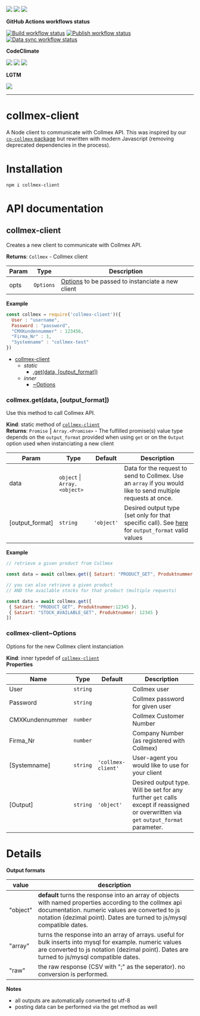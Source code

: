 ![](https://img.shields.io/github/package-json/v/kaskadi/aws-es-client)
![](https://img.shields.io/badge/code--style-standard-blue)
![](https://img.shields.io/github/license/kaskadi/aws-es-client?color=blue)

**GitHub Actions workflows status**

[![Build workflow status](https://img.shields.io/github/workflow/status/kaskadi/collmex-client/build?label=build&logo=mocha)](https://github.com/kaskadi/collmex-client/actions?query=workflow%3Abuild)
[![Publish workflow status](https://img.shields.io/github/workflow/status/kaskadi/collmex-client/publish?label=publish&logo=npm)](https://github.com/kaskadi/collmex-client/actions?query=workflow%3Apublish)
[![Data sync workflow status](https://img.shields.io/github/workflow/status/kaskadi/collmex-client/sync-data?label=sync-data&logo=github-actions)](https://github.com/kaskadi/collmex-client/actions?query=workflow%3Async-data)

**CodeClimate**

[![](https://img.shields.io/codeclimate/maintainability/kaskadi/aws-es-client?label=maintainability&logo=Code%20Climate)](https://codeclimate.com/github/kaskadi/aws-es-client)
[![](https://img.shields.io/codeclimate/tech-debt/kaskadi/aws-es-client?label=technical%20debt&logo=Code%20Climate)](https://codeclimate.com/github/kaskadi/aws-es-client)
[![](https://img.shields.io/codeclimate/coverage/kaskadi/aws-es-client?label=test%20coverage&logo=Code%20Climate)](https://codeclimate.com/github/kaskadi/aws-es-client)

**LGTM**

[![](https://img.shields.io/lgtm/grade/javascript/github/kaskadi/aws-es-client?label=code%20quality&logo=LGTM)](https://lgtm.com/projects/g/kaskadi/aws-es-client/?mode=list&logo=LGTM)

****

# collmex-client

A Node client to communicate with Collmex API. This was inspired by our [`co-collmex` package](https://www.npmjs.com/package/co-collmex) but rewritten with modern Javascript (removing deprecated dependencies in the process).

# Installation

```
npm i collmex-client
```

# API documentation

## collmex-client

Creates a new client to communicate with Collmex API.

**Returns**: `Collmex` - Collmex client  

| Param | Type | Description |
| --- | --- | --- |
| opts | `Options` | [Options] to be passed to instanciate a new client |

**Example**  
```js
const collmex = require('collmex-client')({
  User : "username",
  Password : "password",
  "CMXKundennummer" : 123456,
  "Firma_Nr" : 1,
  "Systemname" : "collmex-test"
})
```

* [collmex-client]
    * _static_
        * [.get(data, \[output_format\])]
    * _inner_
        * [~Options]


### collmex.get(data, \[output_format\])

Use this method to call Collmex API.

**Kind**: static method of [`collmex-client`]  
**Returns**: `Promise` ⎮ `Array.<Promise>` - The fulfilled promise(s) value type depends on the `output_format` provided when using `get` or on the `Output` option used when instanciating a new client  

| Param | Type | Default | Description |
| --- | --- | --- | --- |
| data | `object` \| `Array.<object>` |  | Data for the request to send to Collmex. Use an `array` if you would like to send multiple requests at once. |
| \[output_format\] | `string` | `'object'` | Desired output type (set only for that specific call). See [here] for `output_format` valid values |

**Example**  
```js
// retrieve a given product from Collmex

const data = await collmex.get({ Satzart: "PRODUCT_GET", Produktnummer: 12345 })

// you can also retrieve a given product
// AND the available stocks for that product (multiple requests)

const data = await collmex.get([
 { Satzart: "PRODUCT_GET", Produktnummer:12345 },
 { Satzart: "STOCK_AVAILABLE_GET", Produktnummer: 12345 }
])
```

### collmex-client~Options

Options for the new Collmex client instanciation

**Kind**: inner typedef of [`collmex-client`][1]  
**Properties**

| Name | Type | Default | Description |
| --- | --- | --- | --- |
| User | `string` |  | Collmex user |
| Password | `string` |  | Collmex password for given user |
| CMXKundennummer | `number` |  | Collmex Customer Number |
| Firma_Nr | `number` |  | Company Number (as registered with Collmex) |
| \[Systemname\] | `string` | `'collmex-client'` | User-agent you would like to use for your client |
| \[Output\] | `string` | `'object'` | Desired output type. Will be set for any further `get` calls except if reassigned or overwritten via `get` `output_format` parameter. |

<!-- LINKS -->

[Options]:collmex-client.Options
[collmex-client]:#collmex-client
[~Options]:#collmex-clientoptions
[`collmex-client`]:#collmex-client
[here]:#output-formats
[1]:#collmex-client
[.get(data, \[output_format\])]:#collmexgetdata-output_format

# Details

**Output formats <a name="output-formats"></a>**

| value | description |
| --- | --- |
| "object" | **default** turns the response into an array of objects with named properties according to the collmex api documentation. numeric values are converted to js notation (dezimal point). Dates are turned to js/mysql compatible dates.|
| "array" | turns the response into an array of arrays. useful for bulk inserts into mysql for example. numeric values are converted to js notation (dezimal point). Dates are turned to js/mysql compatible dates.|
| "raw" | the raw response (CSV with ";" as the seperator). no conversion is performed. |

**Notes**

- all outputs are automatically converted to utf-8
- posting data can be performed via the get method as well